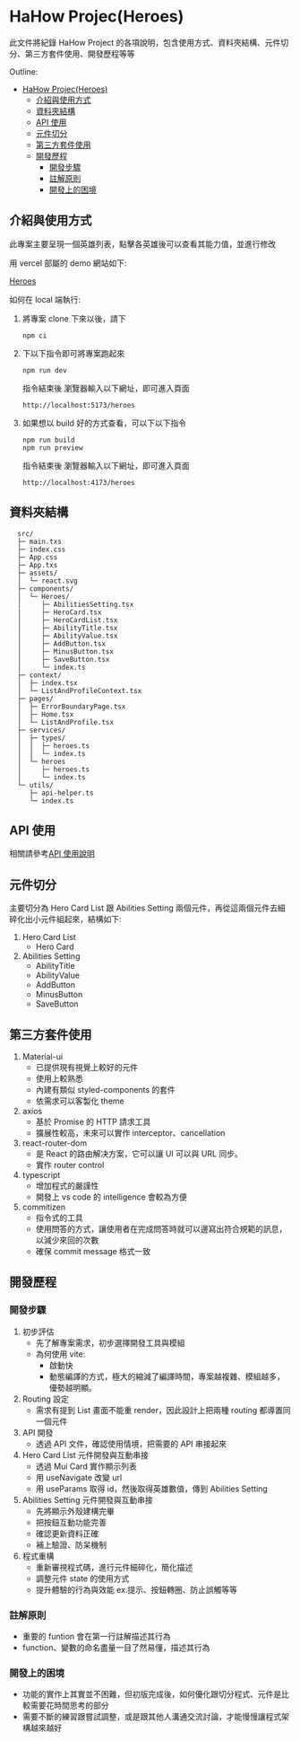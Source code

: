 # HaHow Projec(Heroes)

此文件將紀錄 HaHow Project 的各項說明，包含使用方式、資料夾結構、元件切分、第三方套件使用、開發歷程等等

Outline:

- [HaHow Projec(Heroes)](#hahow-projecheroes)
  - [介紹與使用方式](#介紹與使用方式)
  - [資料夾結構](#資料夾結構)
  - [API 使用](#api-使用)
  - [元件切分](#元件切分)
  - [第三方套件使用](#第三方套件使用)
  - [開發歷程](#開發歷程)
    - [開發步驟](#開發步驟)
    - [註解原則](#註解原則)
    - [開發上的困境](#開發上的困境)

## 介紹與使用方式

此專案主要呈現一個英雄列表，點擊各英雄後可以查看其能力值，並進行修改

用 vercel 部屬的 demo 網站如下:

[Heroes](https://hahow-project.vercel.app/)

如何在 local 端執行:

1. 將專案 clone 下來以後，請下
   ```
   npm ci
   ```
2. 下以下指令即可將專案跑起來

   ```
   npm run dev
   ```

   指令結束後 瀏覽器輸入以下網址，即可進入頁面

   ```
   http://localhost:5173/heroes
   ```

3. 如果想以 build 好的方式查看，可以下以下指令

   ```
   npm run build
   npm run preview
   ```

   指令結束後 瀏覽器輸入以下網址，即可進入頁面

   ```
   http://localhost:4173/heroes
   ```

## 資料夾結構

```
  src/
  ├─ main.txs
  ├─ index.css
  ├─ App.css
  ├─ App.txs
  ├─ assets/
  │  └─ react.svg
  ├─ components/
  │  └─ Heroes/
  │     ├─ AbilitiesSetting.tsx
  |     ├─ HeroCard.tsx
  │     ├─ HeroCardList.tsx
  │     ├─ AbilityTitle.tsx
  │     ├─ AbilityValue.tsx
  │     ├─ AddButton.tsx
  │     ├─ MinusButton.tsx
  │     ├─ SaveButton.tsx
  │     └─ index.ts
  ├─ context/
  │  ├─ index.tsx
  │  └─ ListAndProfileContext.tsx
  ├─ pages/
  │  ├─ ErrorBoundaryPage.tsx
  │  ├─ Home.tsx
  │  └─ ListAndProfile.tsx
  ├─ services/
  │  ├─ types/
  │  │  ├─ heroes.ts
  │  │  └─ index.ts
  │  └─ heroes
  │     ├─ heroes.ts
  │     └─ index.ts
  └─ utils/
     ├─ api-helper.ts
     └─ index.ts
```

## API 使用

相關請參考[API 使用說明](https://github.com/hahow/hahow-recruit/blob/master/frontend.md)

## 元件切分

主要切分為 Hero Card List 跟 Abilities Setting 兩個元件，再從這兩個元件去細碎化出小元件組起來，結構如下:

1. Hero Card List
   - Hero Card
2. Abilities Setting
   - AbilityTitle
   - AbilityValue
   - AddButton
   - MinusButton
   - SaveButton

## 第三方套件使用

1. Material-ui
   - 已提供現有視覺上較好的元件
   - 使用上較熟悉
   - 內建有類似 styled-components 的套件
   - 依需求可以客製化 theme
2. axios
   - 基於 Promise 的 HTTP 請求工具
   - 擴展性較高，未來可以實作 interceptor、cancellation
3. react-router-dom
   - 是 React 的路由解决方案，它可以讓 UI 可以與 URL 同步。
   - 實作 router control
4. typescript
   - 增加程式的嚴謹性
   - 開發上 vs code 的 intelligence 會較為方便
5. commitizen
   - 指令式的工具
   - 使用問答的方式，讓使用者在完成問答時就可以邊寫出符合規範的訊息，以減少來回的次數
   - 確保 commit message 格式一致

## 開發歷程

### 開發步驟

1. 初步評估
   - 先了解專案需求，初步選擇開發工具與模組
   - 為何使用 vite:
     - 啟動快
     - 動態編譯的方式，極大的縮減了編譯時間，專案越複雜、模組越多，優勢越明顯。
2. Routing 設定
   - 需求有提到 List 畫面不能重 render，因此設計上把兩種 routing 都導置同一個元件
3. API 開發
   - 透過 API 文件，確認使用情境，把需要的 API 串接起來
4. Hero Card List 元件開發與互動串接
   - 透過 Mui Card 實作顯示列表
   - 用 useNavigate 改變 url
   - 用 useParams 取得 id，然後取得英雄數值，傳到 Abilities Setting
5. Abilities Setting 元件開發與互動串接
   - 先將顯示外殼建構完畢
   - 把按鈕互動功能完善
   - 確認更新資料正確
   - 補上驗證、防呆機制
6. 程式重構
   - 重新審視程式碼，進行元件細碎化，簡化描述
   - 調整元件 state 的使用方式
   - 提升體驗的行為與效能 ex.提示、按鈕轉圈、防止誤觸等等

### 註解原則

- 重要的 funtion 會在第一行註解描述其行為
- function、變數的命名盡量一目了然易懂，描述其行為

### 開發上的困境

- 功能的實作上其實並不困難，但初版完成後，如何優化跟切分程式、元件是比較需要花時間思考的部分
- 需要不斷的練習跟嘗試調整，或是跟其他人溝通交流討論，才能慢慢讓程式架構越來越好
